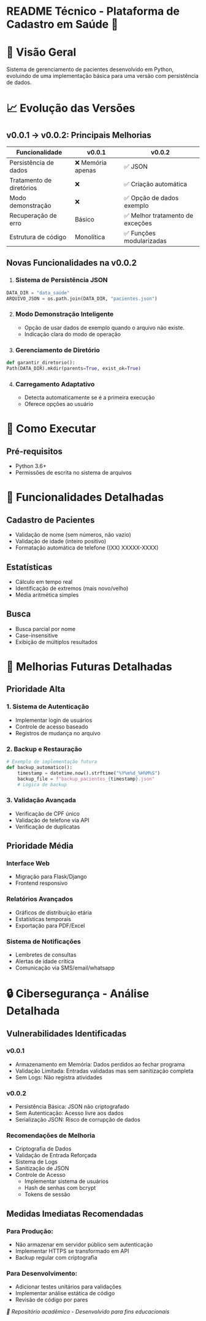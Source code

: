 # README Técnico - Plataforma de Cadastro em Saúde 🏥
# 🚀 Visão Geral
Sistema de gerenciamento de pacientes desenvolvido em Python, evoluindo de uma implementação básica para uma versão com persistência de dados.

# 📈 Evolução das Versões
  ## v0.0.1 → v0.0.2: Principais Melhorias
  |Funcionalidade |	v0.0.1 |	v0.0.2 |
  |--- |--- |--- |
  |Persistência de dados |	❌ Memória apenas |	✅ JSON |
  |Tratamento de diretórios |	❌ |	✅ Criação automática |
  |Modo demonstração |	❌ |	✅ Opção de dados exemplo |
  |Recuperação de erro |	Básico |	✅ Melhor tratamento de exceções |
  |Estrutura de código |	Monolítica |	✅ Funções modularizadas |

  ## Novas Funcionalidades na v0.0.2
  
  1. ### Sistema de Persistência JSON
```python
DATA_DIR = "data_saúde"
ARQUIVO_JSON = os.path.join(DATA_DIR, "pacientes.json")
```
    
  2. ### Modo Demonstração Inteligente
     - Opção de usar dados de exemplo quando o arquivo não existe.
     - Indicação clara do modo de operação
  
  3. ### Gerenciamento de Diretório
```python
def garantir_diretorio():
Path(DATA_DIR).mkdir(parents=True, exist_ok=True)
```

   4. ### Carregamento Adaptativo
      - Detecta automaticamente se é a primeira execução
      - Oferece opções ao usuário

# 🔧 Como Executar
## Pré-requisitos
- Python 3.6+
- Permissões de escrita no sistema de arquivos

# 🎯 Funcionalidades Detalhadas
## Cadastro de Pacientes
- Validação de nome (sem números, não vazio)
- Validação de idade (inteiro positivo)
- Formatação automática de telefone ((XX) XXXXX-XXXX)

## Estatísticas
- Cálculo em tempo real
- Identificação de extremos (mais novo/velho)
- Média aritmética simples

## Busca
- Busca parcial por nome
- Case-insensitive
- Exibição de múltiplos resultados

# 🚀 Melhorias Futuras Detalhadas
## Prioridade Alta
### 1. Sistema de Autenticação
   - Implementar login de usuários
   - Controle de acesso baseado
   - Registros de mudança no arquivo

### 2. Backup e Restauração
```python
# Exemplo de implementação futura
def backup_automatico():
    timestamp = datetime.now().strftime("%Y%m%d_%H%M%S")
    backup_file = f"backup_pacientes_{timestamp}.json"
    # Lógica de backup
```
        
### 3. Validação Avançada
  - Verificação de CPF único
  - Validação de telefone via API
  - Verificação de duplicatas

## Prioridade Média
### Interface Web
  - Migração para Flask/Django
  - Frontend responsivo

### Relatórios Avançados
  - Gráficos de distribuição etária
  - Estatísticas temporais
  - Exportação para PDF/Excel

### Sistema de Notificações
  - Lembretes de consultas
  - Alertas de idade crítica
  - Comunicação via SMS/email/whatsapp

# 🔒 Cibersegurança - Análise Detalhada
## Vulnerabilidades Identificadas
### v0.0.1
- Armazenamento em Memória: Dados perdidos ao fechar programa
- Validação Limitada: Entradas validadas mas sem sanitização completa
- Sem Logs: Não registra atividades

### v0.0.2
- Persistência Básica: JSON não criptografado
- Sem Autenticação: Acesso livre aos dados
- Serialização JSON: Risco de corrupção de dados

### Recomendações de Melhoria
- Criptografia de Dados
- Validação de Entrada Reforçada
- Sistema de Logs
- Sanitização de JSON
- Controle de Acesso
  - Implementar sistema de usuários
  - Hash de senhas com bcrypt
  - Tokens de sessão

## Medidas Imediatas Recomendadas
  ### Para Produção:
  - Não armazenar em servidor público sem autenticação
  - Implementar HTTPS se transformado em API
  - Backup regular com criptografia

  ### Para Desenvolvimento:
  - Adicionar testes unitários para validações
  - Implementar análise estática de código
  - Revisão de código por pares


*📄 Repositório acadêmico - Desenvolvido para fins educacionais*
